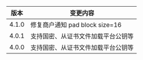 | 版本  | 变更内容                           |
| ----- | ---------------------------------- |
| 4.1.0 | 修复商户通知 pad block size=16     |
| 4.0.1 | 支持国密、从证书文件加载平台公钥等 |
| 4.0.0 | 支持国密、从证书文件加载平台公钥等 |
